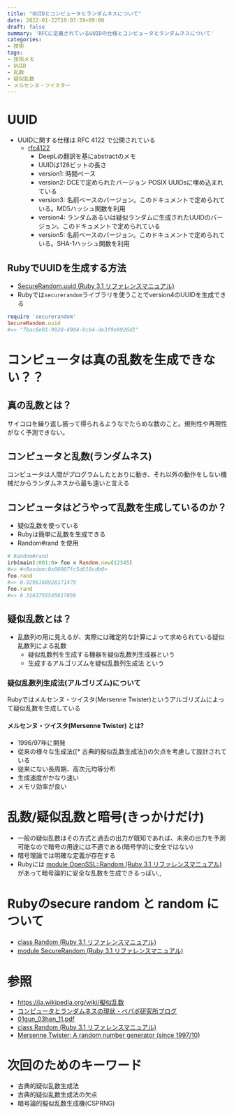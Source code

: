 ```yaml
---
title: "UUIDとコンピュータとランダムネスについて"
date: 2022-01-22T19:07:59+09:00
draft: false
summary: 'RFCに定義されているUUIDの仕様とコンピュータとランダムネスについて'
categories:
- 技術
tags:
- 技術メモ
- UUID
- 乱数
- 疑似乱数
- メルセンヌ・ツイスター
---
```


# UUID

- UUIDに関する仕様は RFC 4122 で公開されている
  - [rfc4122](https://datatracker.ietf.org/doc/html/rfc4122)
    - DeepLの翻訳を基にabstractのメモ
    - UUIDは128ビットの長さ
    - version1: 時間ベース
    - version2: DCEで定められたバージョン POSIX UUIDsに埋め込まれている
    - version3: 名前ベースのバージョン。このドキュメントで定められている。MD5ハッシュ関数を利用
    - version4: ランダムあるいは疑似ランダムに生成されたUUIDのバージョン。このドキュメントで定められている
    - version5:  名前ベースのバージョン。このドキュメントで定められている。SHA-1ハッシュ関数を利用

## RubyでUUIDを生成する方法

- [SecureRandom.uuid (Ruby 3.1 リファレンスマニュアル)](https://docs.ruby-lang.org/ja/latest/method/SecureRandom/s/uuid.html)
- Rubyでは`securerandom`ライブラリを使うことでversion4のUUIDを生成できる

```ruby
require 'securerandom'
SecureRandom.uuid
#=> "7bac8e01-9928-4904-bcb4-de3f9e9926d1"
```

# コンピュータは真の乱数を生成できない？？

## 真の乱数とは？

サイコロを繰り返し振って得られるようなでたらめな数のこと。規則性や再現性がなく予測できない。

## コンピュータと乱数(ランダムネス)

コンピュータは人間がプログラムしたとおりに動き、それ以外の動作をしない機械だからランダムネスから最も遠いと言える

## コンピュータはどうやって乱数を生成しているのか？

- 疑似乱数を使っている
- Rubyは簡単に乱数を生成できる
- Random#rand を使用

```ruby
# Random#rand
irb(main):001:0> foo = Random.new(12345)
#=> #<Random:0x00007fc5d610cdb0>
foo.rand
#=> 0.9296160928171479
foo.rand
#=> 0.3163755545817859
```

## 疑似乱数とは？

- 乱数列の用に見えるが、実際には確定的な計算によって求められている疑似乱数列による乱数
  - 疑似乱数列を生成する機器を疑似乱数列生成器という
  - 生成するアルゴリズムを疑似乱数列生成法 という

### 疑似乱数列生成法(アルゴリズム)について

Rubyではメルセンヌ・ツイスタ(Mersenne Twister)というアルゴリズムによって疑似乱数を生成している

#### メルセンヌ・ツイスタ(Mersenne Twister) とは?

- 1996/97年に開発
- 従来の様々な生成法([* 古典的擬似乱数生成法])の欠点を考慮して設計されている
- 従来にない長周期、高次元均等分布
- 生成速度がかなり速い
- メモリ効率が良い

# 乱数/疑似乱数と暗号(きっかけだけ)

- 一般の疑似乱数はその方式と過去の出力が既知であれば、未来の出力を予測可能なので暗号の用途には不適である(暗号学的に安全ではない)
- 暗号理論では明確な定義が存在する
- Rubyには [module OpenSSL::Random (Ruby 3.1 リファレンスマニュアル)](https://docs.ruby-lang.org/ja/latest/class/OpenSSL=3a=3aRandom.html) があって暗号論的に安全な乱数を生成できるっぽい,,

# Rubyのsecure random と random について

- [class Random (Ruby 3.1 リファレンスマニュアル)](https://docs.ruby-lang.org/ja/latest/class/Random.html#S_RAND)
- [module SecureRandom (Ruby 3.1 リファレンスマニュアル)](https://docs.ruby-lang.org/ja/latest/class/SecureRandom.html)

# 参照

- <https://ja.wikipedia.org/wiki/擬似乱数>
- [コンピュータとランダムネスの現状 - ペパボ研究所ブログ](https://rand.pepabo.com/article/2019/02/07/randomness/)
- [01gun_03hen_11.pdf](https://www.ieice-hbkb.org/files/01/01gun_03hen_11.pdf)
- [class Random (Ruby 3.1 リファレンスマニュアル)](https://docs.ruby-lang.org/ja/latest/class/Random.html#S_NEW)
- [Mersenne Twister: A random number generator (since 1997/10)](http://www.math.sci.hiroshima-u.ac.jp/m-mat/MT/mt.html)

# 次回のためのキーワード

- 古典的疑似乱数生成法
- 古典的疑似乱数生成法の欠点
- 暗号論的擬似乱数生成機(CSPRNG)
